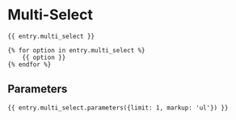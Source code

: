 # Multi-Select

```
{{ entry.multi_select }}
```

```
{% for option in entry.multi_select %}
    {{ option }}
{% endfor %}
```

## Parameters

```
{{ entry.multi_select.parameters({limit: 1, markup: 'ul'}) }}
```
